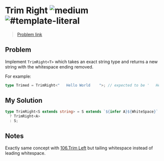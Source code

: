 <h1>Trim Right <img src="https://img.shields.io/badge/-medium-d9901a" alt="medium"/> <img src="https://img.shields.io/badge/-%23template--literal-999" alt="#template-literal"/></h1>

> [Problem link](https://github.com/type-challenges/type-challenges/blob/main/questions/04803-medium-trim-right)

<h2> Problem </h2>

Implement `TrimRight<T>` which takes an exact string type and returns a new string with the whitespace ending removed.

For example:

```ts
type Trimed = TrimRight<"   Hello World    ">; // expected to be '   Hello World'
```

<h2> My Solution </h2>

```ts
type TrimRight<S extends string> = S extends `${infer A}${WhiteSpace}`
  ? TrimRight<A>
  : S;
```

<h2> Notes </h2>

Exactly same concept with [106.Trim Left](/medium/106-trim-left.md) but tailing whitespace instead of leading whitespace.
